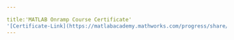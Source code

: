 ```yaml
---

title:'MATLAB Onramp Course Certificate'
'[Certificate-Link](https://matlabacademy.mathworks.com/progress/share/certificate.html?id=908a995c-a7e8-4fce-a72e-52c01ec2dae3&)'
---
```

